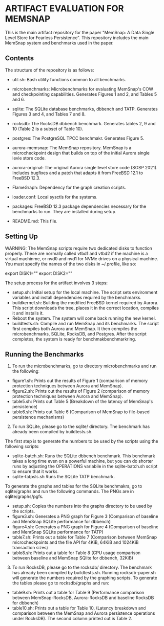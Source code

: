 ARTIFACT EVALUATION FOR MEMSNAP
===============================


This is the main artifact repository for the paper "MemSnap: A Data Single Level Store for Fearless Persistence". This repository includes the main MemSnap system and benchmarks used in the paper.


Contents
--------

The structure of the repository is as follows:

- util.sh: Bash utility functions common to all benchmarks.
- microbenchmarks: Microbenchmarks for evaluating MemSnap's COW and checkpointing capabilities. Generates Figures 1 and 2, and Tables 5 and 6.
- sqlite: The SQLite database benchmarks, dbbench and TATP. Generates Figures 3 and 4, and Tables 7 and 8.
- rocksdb: The RocksDB dbbench benchmark. Generates tables 2, 9 and 10 (Table 2 is a subset of Table 10).
- postgres: The PostgreSQL TPCC benchmakr. Generates Figure 5.

- aurora-memsnap: The MemSnap repository. MemSnap is a microcheckpoint design that builds on top of the initial Aurora single levle store code.
- aurora-original: The original Aurora single level store code (SOSP 2021). Includes bugfixes and a patch that adapts it from FreeBSD 12.1 to FreeBSD 12.3.

- FlameGraph: Dependency for the graph creation scripts.
- loader.conf: Local sysctls for the systems.
- packages: FreeBSD 12.3 package dependencies necessary for the benchmarks to run. They are installed during setup.
- README.md: This file.

Setting Up
----------

WARNING: The MemSnap scripts require two dedicated disks to function properly. These are normally called vtbd1 and vtbd2 if the machine is a virtual machinme, or nvd0 and nvd1 for NVMe drives on a physical machine. You must specify the names of the two disks in ~/.profile, like so:

export DISK1="<diskname>"
export DISK2="<diskname>"

The setup process for the artifact involves 3 steps:

- setup.sh: Initial setup for the local machine. The script sets environment variables and install dependencies required by the benchmarks.
- buildkernel.sh: Building the modified FreeBSD kernel required by Aurora. This script downloads the tree, places it in the correct location, compiles it and installs it.
- Reboot the system. The system will come back running the new kernel.
- buildtests.sh: Compile and run MemSnap and its benchmarks. The script first compiles both Aurora and MemSnap. It then compiles the microbenchmarks, SQLite, RocksDB, and Postgres. After the script completes, the system is ready for benchmakbenchmarkring.

Running the Benchmarks
----------------------

1) To run the microbenchmarks, go to directory microbenchmarks and run the following:

- figure1.sh: Prints out the results of Figure 1 (comparison of memory protection techniques between Aurora and MemSnap).
- figure2.sh: Prints out the results of Figure 2 (comparison of memory protection techniques between Aurora and MemSnap).
- table5.sh: Prints out Table 5 (Breakdown of the latency of MemSnap's persistence)
- table6.sh: Prints out Table 6 (Comparison of MemSnap to file-based persistence mechanisms)

2) To run SQLite, please go to the sqlite/ directory. The benchmark has already been compiled by buildtests.sh.

The first step is to generate the numbers to be used by the scripts using the following scripts:
- sqlite-batch.sh: Runs the SQLite dbbench benchmark. This benchmark takes a long time even on a powerful machine, but you can do shorter runs by adjusting the OPERATIONS variabile in the sqlite-batch.sh script to ensure that it works.
- sqlite-tatpsls.sh Runs the SQLite TATP benchmark. 

To generate the graphs and tables for the SQLite benchmakrs, go to sqlite/graphs and run the following commands. The PNGs are in sqlite/graphs/pgfs.

- setup.sh: Copies the numbers into the graphs directory to be used by the scripts.
- figure3.sh: Generates a PNG graph for Figure 3 (Comparison of baseline and MemSnap SQLite performance for dbbench) 
- figure4.sh: Generates a PNG graph for Figure 4 (Comparison of baseline and MemSnap SQLite performance for TATP)
- table7.sh: Prints out a table for Table 7 (Comparison between MemSnap microcheckpoints and the file API for 4KiB, 64KiB and 1024KiB transaction sizes)
- table8.sh: Prints out a table for Table 8 (CPU usage comparison between baseline and MemSnap SQlite for dbbench, 32KiB)

3) To run RocksDB, please go to the rocksdb/ directory. The benchmark has already been compiled by buildtests.sh. Running rocksdb-paper.sh will generate the numbers required by the graphing scripts. To generate the tables please go to rocksdb/graphs and run:

- table9.sh: Prints out a table for Table 9 (Performance comparison between MemSnap-RocksDB, Aurora-RocksDB and baseline RocksDB for dbbench)
- table10.sh: Prints out a table for Table 10, (Latency breakdown and comparison between the MemSnap and Aurora persistence operations under RocksDB). The second column printed out is Table 2.

